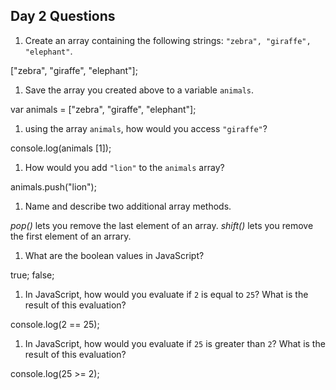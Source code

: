 ## Day 2 Questions

1. Create an array containing the following strings: `"zebra", "giraffe", "elephant"`.

["zebra", "giraffe", "elephant"];

1. Save the array you created above to a variable `animals`.

var animals = ["zebra", "giraffe", "elephant"];

1. using the array `animals`, how would you access `"giraffe"`?

console.log(animals [1]);

1. How would you add `"lion"` to the `animals` array?

animals.push("lion");

1. Name and describe two additional array methods.

*pop()* lets you remove the last element of an array.
*shift()* lets you remove the first element of an arrary.

1. What are the boolean values in JavaScript?

true;
false;

1. In JavaScript, how would you evaluate if `2` is equal to `25`? What is the result of this evaluation?

console.log(2 == 25);

1. In JavaScript, how would you evaluate if `25` is greater than `2`? What is the result of this evaluation?

console.log(25 >= 2);
